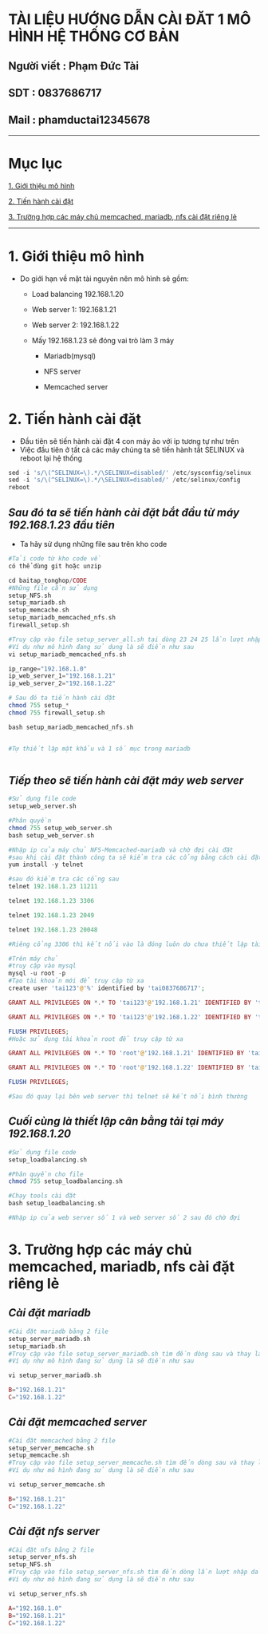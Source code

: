 <!--
# h1
## h2
### h3
#### h4
##### h5
###### h6

*in nghiêng*

**bôi đậm**

***vừa in nghiêng vừa bôi đậm***

`inlide code`

```php

echo ("highlight code");

```

[Link test](https://viblo.asia/helps/cach-su-dung-markdown-bxjvZYnwkJZ)

![markdown](https://images.viblo.asia/518eea86-f0bd-45c9-bf38-d5cb119e947d.png)

* mục 3
* mục 2
* mục 1

1. item 1
2. item 2
3. item 3

***
horizonal rules

> text

{@youtube: https://www.youtube.com/watch?v=HndN6P9ke6U}
* Cài đặt nginx bằng câu lệnh sau
```php
dnf -y install nginx
```
*	Cấu hình nginx như sau
```php
vi /etc/nginx/nginx.conf

 Server{
     ...
     server_name www.srv.world;
     ...
 }
 
-->

# TÀI LIỆU HƯỚNG DẪN CÀI ĐĂT 1 MÔ HÌNH HỆ THỐNG CƠ BẢN 
## Người viết : Phạm Đức Tài
## SDT : 0837686717
## Mail : phamductai12345678

***
# Mục lục
[1. Giới thiệu mô hình](https://github.com/ductai124/Baitap_tonghop#1gi%E1%BB%9Bi-thi%E1%BB%87u-m%C3%B4-h%C3%ACnh)

[2. Tiến hành cài đặt](https://github.com/ductai124/Baitap_tonghop#2ti%E1%BA%BFn-h%C3%A0nh-c%C3%A0i-%C4%91%E1%BA%B7t)

[3. Trường hợp các máy chủ memcached, mariadb, nfs cài đặt riêng lẻ](https://github.com/ductai124/Baitap_tonghop#3tr%C6%B0%E1%BB%9Dng-h%E1%BB%A3p-c%C3%A1c-m%C3%A1y-ch%E1%BB%A7-memcached-mariadb-nfs-c%C3%A0i-%C4%91%E1%BA%B7t-ri%C3%AAng-l%E1%BA%BB)

***
# 1.	Giới thiệu mô hình
* Do giới hạn về mặt tài nguyên nên mô hình sẽ gồm:
    * Load balancing 192.168.1.20

    * Web server 1: 192.168.1.21

    * Web server 2: 192.168.1.22

    * Mấy 192.168.1.23 sẽ đóng vai trò làm 3 máy
        * Mariadb(mysql)

        * NFS server

        * Memcached server
# 2.	Tiến hành cài đặt
* Đầu tiên sẽ tiến hành cài đặt 4 con máy ảo với ip tương tự như trên
* Việc đầu tiên ở tất cả các máy chúng ta sẽ tiến hành tắt SELINUX và reboot lại hệ thống
```php
sed -i 's/\(^SELINUX=\).*/\SELINUX=disabled/' /etc/sysconfig/selinux
sed -i 's/\(^SELINUX=\).*/\SELINUX=disabled/' /etc/selinux/config
reboot
```
## ***Sau đó ta sẽ tiến hành cài đặt bắt đầu từ máy 192.168.1.23 đầu tiên***
* Ta hãy sử dụng những file sau trên kho code 
```php
#Tải code từ kho code về
có thể dùng git hoặc unzip

cd baitap_tonghop/CODE
#Những file cần sử dụng
setup_NFS.sh
setup_mariadb.sh
setup_memcache.sh
setup_mariadb_memcached_nfs.sh
firewall_setup.sh

#Truy cập vào file setup_server_all.sh tại dòng 23 24 25 lần lượt nhập dải ip, ip web server 1 và ip web server 2
#Ví dụ như mô hình đang sử dụng là sẽ điền như sau
vi setup_mariadb_memcached_nfs.sh

ip_range="192.168.1.0"
ip_web_server_1="192.168.1.21"
ip_web_server_2="192.168.1.22"

# Sau đó ta tiến hành cài đặt
chmod 755 setup_*
chmod 755 firewall_setup.sh

bash setup_mariadb_memcached_nfs.sh


#Tự thiết lập mật khẩu và 1 số mục trong mariadb



```
## ***Tiếp theo sẽ tiến hành cài đặt máy web server***
```php
#Sử dụng file code 
setup_web_server.sh

#Phân quyền 
chmod 755 setup_web_server.sh
bash setup_web_server.sh

#Nhập ip của máy chủ NFS-Memcached-mariadb và chờ đợi cài đặt
#sau khi cài đặt thành công ta sẽ kiểm tra các cổng bằng cách cài đặt telnet
yum install -y telnet

#sau đó kiểm tra các cổng sau
telnet 192.168.1.23 11211

telnet 192.168.1.23 3306

telnet 192.168.1.23 2049

telnet 192.168.1.23 20048

#Riêng cổng 3306 thì kết nối vào là đóng luôn do chưa thiết lập tài khoản kết nối từ xa vấn đề này ta sẽ quay lại máy chủ chứ mariadb và tạo tài khoản cho phép truy cập từ xa

#Trên máy chủ
#truy cập vào mysql
mysql -u root -p
#Tạo tài khoản mới để truy cập từ xa
create user 'tai123'@'%' identified by 'tai0837686717';

GRANT ALL PRIVILEGES ON *.* TO 'tai123'@'192.168.1.21' IDENTIFIED BY 'tai0837686717';

GRANT ALL PRIVILEGES ON *.* TO 'tai123'@'192.168.1.22' IDENTIFIED BY 'tai0837686717';

FLUSH PRIVILEGES;
#Hoặc sử dụng tài khoản root để truy cập từ xa

GRANT ALL PRIVILEGES ON *.* TO 'root'@'192.168.1.21' IDENTIFIED BY 'tai0837686717' WITH GRANT OPTION;

GRANT ALL PRIVILEGES ON *.* TO 'root'@'192.168.1.22' IDENTIFIED BY 'tai0837686717' WITH GRANT OPTION;

FLUSH PRIVILEGES;

#Sau đó quay lại bên web server thì telnet sẽ kết nối bình thường

```
## ***Cuối cùng là thiết lập cân bằng tải tại máy 192.168.1.20***
```php
#Sử dụng file code 
setup_loadbalancing.sh

#Phân quyền cho file
chmod 755 setup_loadbalancing.sh

#Chạy tools cài đặt
bash setup_loadbalancing.sh

#Nhập ip của web server số 1 và web server số 2 sau đó chờ đợi
```

# 3.	Trường hợp các máy chủ memcached, mariadb, nfs cài đặt riêng lẻ
## ***Cài đặt mariadb***
```php
#Cài đặt mariadb bằng 2 file
setup_server_mariadb.sh
setup_mariadb.sh
#Truy cập vào file setup_server_mariadb.sh tìm đến dòng sau và thay lần lượt ip web server 1 và ip web server 2
#Ví dụ như mô hình đang sử dụng là sẽ điền như sau

vi setup_server_mariadb.sh

B="192.168.1.21"
C="192.168.1.22"
```
## ***Cài đặt memcached server***
```php
#Cài đặt memcached bằng 2 file
setup_server_memcache.sh
setup_memcache.sh
#Truy cập vào file setup_server_memcache.sh tìm đến dòng sau và thay lần lượt ip web server 1 và ip web server 2
#Ví dụ như mô hình đang sử dụng là sẽ điền như sau

vi setup_server_memcache.sh

B="192.168.1.21"
C="192.168.1.22"


```
## ***Cài đặt nfs server***
```php
#Cài đặt nfs bằng 2 file
setup_server_nfs.sh
setup_NFS.sh
#Truy cập vào file setup_server_nfs.sh tìm đến dòng lần lượt nhập dải ip, ip web server 1 và ip web server 2 theo hướng dẫn có ghi trong file
#Ví dụ như mô hình đang sử dụng là sẽ điền như sau

vi setup_server_nfs.sh

A="192.168.1.0"
B="192.168.1.21"
C="192.168.1.22"

```